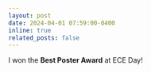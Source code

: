 ```yaml
---
layout: post
date: 2024-04-01 07:59:00-0400
inline: true
related_posts: false
---
```


I won the **Best Poster Award** at ECE Day! 
